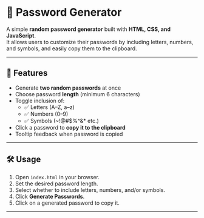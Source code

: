 # 🔑 Password Generator

A simple **random password generator** built with **HTML, CSS, and JavaScript**.  
It allows users to customize their passwords by including letters, numbers, and symbols, and easily copy them to the clipboard.

---

## 🚀 Features
- Generate **two random passwords** at once
- Choose password **length** (minimum 6 characters)
- Toggle inclusion of:
  - ✅ Letters (A–Z, a–z)
  - ✅ Numbers (0–9)
  - ✅ Symbols (~!@#$%^&* etc.)
- Click a password to **copy it to the clipboard**
- Tooltip feedback when password is copied

---

## 🛠️ Usage
1. Open `index.html` in your browser.
2. Set the desired password length.
3. Select whether to include letters, numbers, and/or symbols.
4. Click **Generate Passwords**.
5. Click on a generated password to copy it.

---
